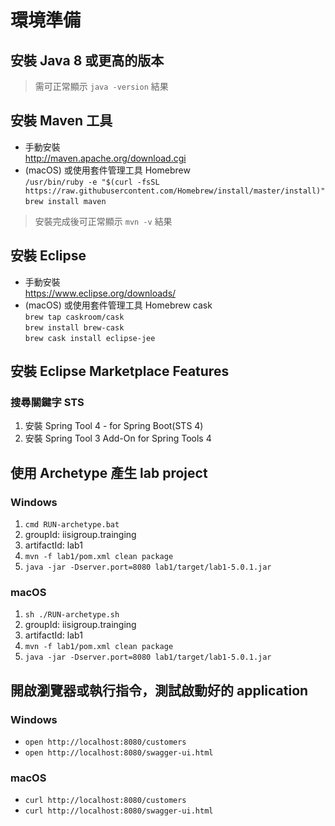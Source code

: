 # 環境準備

## 安裝 Java 8 或更高的版本  
>需可正常顯示 `java -version` 結果  

## 安裝 Maven 工具  

* 手動安裝   
http://maven.apache.org/download.cgi  
* (macOS) 或使用套件管理工具 Homebrew  
`/usr/bin/ruby -e "$(curl -fsSL https://raw.githubusercontent.com/Homebrew/install/master/install)"`  
`brew install maven`

>安裝完成後可正常顯示 `mvn -v` 結果  

## 安裝 Eclipse  

* 手動安裝  
https://www.eclipse.org/downloads/  
* (macOS) 或使用套件管理工具 Homebrew cask  
`brew tap caskroom/cask`  
`brew install brew-cask`  
`brew cask install eclipse-jee`  

## 安裝 Eclipse Marketplace Features  
### 搜尋關鍵字 STS
1. 安裝 Spring Tool 4 - for Spring Boot(STS 4)  
2. 安裝 Spring Tool 3 Add-On for Spring Tools 4  

## 使用 Archetype 產生 lab project

### Windows
1. `cmd RUN-archetype.bat`  
2. groupId: iisigroup.trainging
2. artifactId: lab1
3. `mvn -f lab1/pom.xml clean package`  
4. `java -jar -Dserver.port=8080 lab1/target/lab1-5.0.1.jar`  

### macOS
1. `sh ./RUN-archetype.sh`  
2. groupId: iisigroup.trainging
2. artifactId: lab1
3. `mvn -f lab1/pom.xml clean package`  
4. `java -jar -Dserver.port=8080 lab1/target/lab1-5.0.1.jar`  

## 開啟瀏覽器或執行指令，測試啟動好的 application

### Windows
* `open http://localhost:8080/customers`  
* `open http://localhost:8080/swagger-ui.html`  

### macOS
* `curl http://localhost:8080/customers`  
* `curl http://localhost:8080/swagger-ui.html`  
